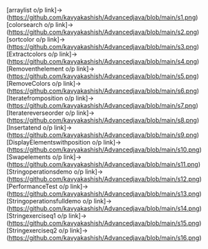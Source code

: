 [arraylist o/p link]->(https://github.com/kavyakashish/Advancedjava/blob/main/s1.png)
[colorsearch o/p link]->(https://github.com/kavyakashish/Advancedjava/blob/main/s2.png)
[sortcolor o/p link]->(https://github.com/kavyakashish/Advancedjava/blob/main/s3.png)
[Extractcolors o/p link]->(https://github.com/kavyakashish/Advancedjava/blob/main/s4.png)
[Removenthelement o/p link]->(https://github.com/kavyakashish/Advancedjava/blob/main/s5.png)
[RemoveColors o/p link]->(https://github.com/kavyakashish/Advancedjava/blob/main/s6.png)
[Iteratefromposition o/p link]->(https://github.com/kavyakashish/Advancedjava/blob/main/s7.png)
[Iteratereverseorder o/p link]->(https://github.com/kavyakashish/Advancedjava/blob/main/s8.png)
[Insertatend o/p link]->(https://github.com/kavyakashish/Advancedjava/blob/main/s9.png)
[DisplayElementswithposition o/p link]->(https://github.com/kavyakashish/Advancedjava/blob/main/s10.png)
[Swapelements o/p link]->(https://github.com/kavyakashish/Advancedjava/blob/main/s11.png)
[Stringoperationsdemo o/p link]->(https://github.com/kavyakashish/Advancedjava/blob/main/s12.png)
[PerformanceTest o/p link]->(https://github.com/kavyakashish/Advancedjava/blob/main/s13.png)
[Stringoperationsfulldemo o/p link]->(https://github.com/kavyakashish/Advancedjava/blob/main/s14.png)
[Stringexerciseq1 o/p link]->(https://github.com/kavyakashish/Advancedjava/blob/main/s15.png)
[Stringexerciseq2 o/p link]->(https://github.com/kavyakashish/Advancedjava/blob/main/s16.png)
